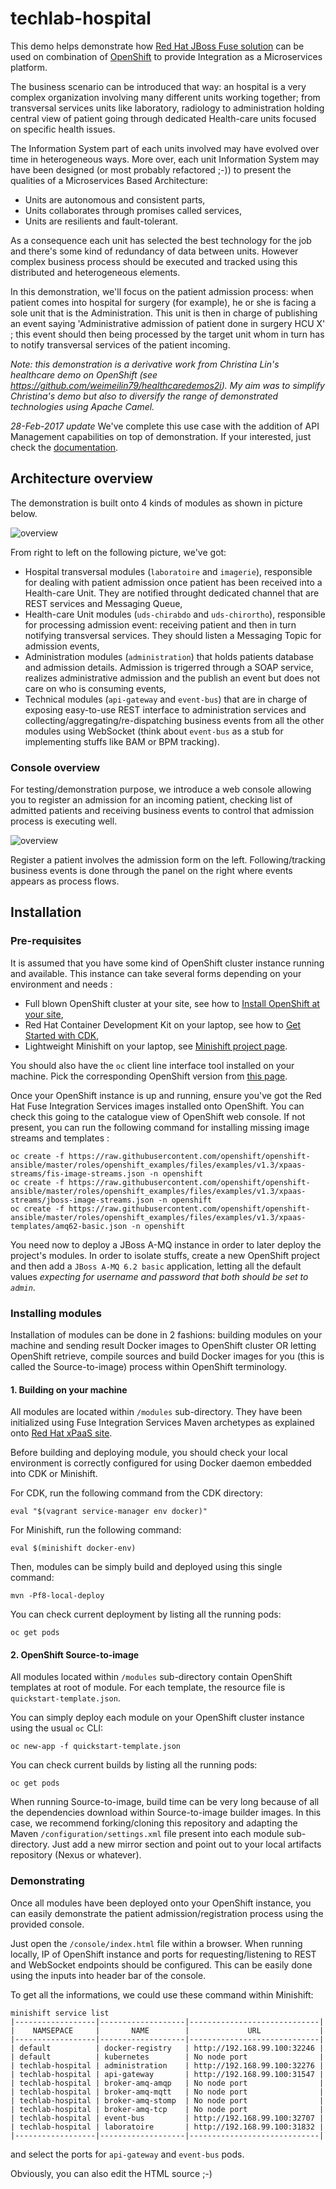 # techlab-hospital

This demo helps demonstrate how [Red Hat JBoss Fuse solution](https://developers.redhat.com/products/fuse/overview/) can be used on combination of [OpenShift](https://www.openshift.org) to provide Integration as a Microservices platform.

The business scenario can be introduced that way: an hospital is a very complex organization involving many different units working together; from transversal services units like laboratory, radiology to administration holding central view of patient going through dedicated Health-care units focused on specific health issues.

The Information System part of each units involved may have evolved over time in heterogeneous ways. More over, each unit Information System may have been designed (or most probably refactored ;-)) to present the qualities of a Microservices Based Architecture:
* Units are autonomous and consistent parts,
* Units collaborates through promises called services,
* Units are resilients and fault-tolerant.

As a consequence each unit has selected the best technology for the job and there's some kind of redundancy of data between units. However complex business process should be executed and tracked using this distributed and heterogeneous elements.

In this demonstration, we'll focus on the patient admission process: when patient comes into hospital for surgery (for example), he or she is facing a sole unit that is the Administration. This unit is then in charge of publishing an event saying 'Administrative admission of patient done in surgery HCU X' ; this event should then being processed by the target unit whom in turn has to notify transversal services of the patient incoming.

_Note: this demonstration is a derivative work from Christina Lin's healthcare demo on OpenShift (see https://github.com/weimeilin79/healthcaredemos2i). My aim was to simplify Christina's demo but also to diversify the range of demonstrated technologies using Apache Camel._

*28-Feb-2017 update* We've complete this use case with the addition of API Management capabilities on top of demonstration. If your interested, just check the [documentation](https://github.com/lbroudoux/techlab-hospital/blob/master/README-API-MANAGEMENT.md).

## Architecture overview

The demonstration is built onto 4 kinds of modules as shown in picture below.

![overview](https://raw.githubusercontent.com/lbroudoux/techlab-hospital/master/assets/architecture.png)  

From right to left on the following picture, we've got:
* Hospital transversal modules (`laboratoire` and `imagerie`), responsible for dealing with patient admission once patient has been received into a Health-care Unit. They are notified throught dedicated channel that are REST services and Messaging Queue,
* Health-care Unit modules (`uds-chirabdo` and `uds-chirortho`), responsible for processing admission event: receiving patient and then in turn notifying transversal services. They should listen a Messaging Topic for admission events,
* Administration modules (`administration`) that holds patients database and admission details. Admission is trigerred through a SOAP service, realizes administrative admission and the publish an event but does not care on who is consuming events,
* Technical modules (`api-gateway` and `event-bus`) that are in charge of exposing easy-to-use REST interface to administration services and collecting/aggregating/re-dispatching business events from all the other modules using WebSocket (think about `event-bus` as a stub for implementing stuffs like BAM or BPM tracking).

### Console overview

For testing/demonstration purpose, we introduce a web console allowing you to register an admission for an incoming patient, checking list of admitted patients and receiving business events to control that admission process is executing well.

![overview](https://raw.githubusercontent.com/lbroudoux/techlab-hospital/master/assets/console-screenshot.png)  

Register a patient involves the admission form on the left. Following/tracking business events is done through the panel on the right where events appears as process flows.

## Installation

### Pre-requisites

It is assumed that you have some kind of OpenShift cluster instance running and available. This instance can take several forms depending on your environment and needs :
* Full blown OpenShift cluster at your site, see how to [Install OpenShift at your site](https://docs.openshift.com/container-platform/3.3/install_config/index.html),
* Red Hat Container Development Kit on your laptop, see how to [Get Started with CDK](http://developers.redhat.com/products/cdk/get-started/),
* Lightweight Minishift on your laptop, see [Minishift project page](https://github.com/minishift/minishift).

You should also have the `oc` client line interface tool installed on your machine. Pick the corresponding OpenShift version from [this page](https://github.com/openshift/origin/releases).

Once your OpenShift instance is up and running, ensure you've got the Red Hat Fuse Integration Services images installed onto OpenShift. You can check this going to the catalogue view of OpenShift web console. If not present, you can run the following command for installing missing image streams and templates :

    oc create -f https://raw.githubusercontent.com/openshift/openshift-ansible/master/roles/openshift_examples/files/examples/v1.3/xpaas-streams/fis-image-streams.json -n openshift
    oc create -f https://raw.githubusercontent.com/openshift/openshift-ansible/master/roles/openshift_examples/files/examples/v1.3/xpaas-streams/jboss-image-streams.json -n openshift
    oc create -f https://raw.githubusercontent.com/openshift/openshift-ansible/master/roles/openshift_examples/files/examples/v1.3/xpaas-templates/amq62-basic.json -n openshift

You need now to deploy a JBoss A-MQ instance in order to later deploy the project's modules. In order to isolate stuffs, create a new OpenShift project and then add a `JBoss A-MQ 6.2 basic` application, letting all the default values _expecting for username and password that both should be set to `admin`_.

### Installing modules

Installation of modules can be done in 2 fashions: building modules on your machine and sending result Docker images to OpenShift cluster OR letting OpenShift retrieve, compile sources and build Docker images for you (this is called the Source-to-image) process within OpenShift terminology.

#### 1. Building on your machine

All modules are located within `/modules` sub-directory. They have been initialized using Fuse Integration Services Maven archetypes as explained onto [Red Hat xPaaS site](https://access.redhat.com/documentation/en/red-hat-xpaas/0/single/red-hat-xpaas-fuse-integration-services-image).

Before building and deploying module, you should check your local environment is correctly configured for using Docker daemon embedded into CDK or Minishift.

For CDK, run the following command from the CDK directory:

    eval "$(vagrant service-manager env docker)"

For Minishift, run the following command:

    eval $(minishift docker-env)

Then, modules can be simply build and deployed using this single command:

    mvn -Pf8-local-deploy

You can check current deployment by listing all the running pods:

    oc get pods


#### 2. OpenShift Source-to-image

All modules located within `/modules` sub-directory contain OpenShift templates at root of module. For each template, the resource file is `quickstart-template.json`.

You can simply deploy each module on your OpenShift cluster instance using the usual `oc` CLI:

    oc new-app -f quickstart-template.json

You can check current builds by listing all the running pods:

    oc get pods

When running Source-to-image, build time can be very long because of all the dependencies download within Source-to-image builder images. In this case, we recommend forking/cloning this repository and adapting the Maven `/configuration/settings.xml` file present into each module sub-directory. Just add a new mirror section and point out to your local artifacts repository (Nexus or whatever).

### Demonstrating

Once all modules have been deployed onto your OpenShift instance, you can easily demonstrate the patient admission/registration process using the provided console.

Just open the `/console/index.html` file within a browser. When running locally, IP of OpenShift instance and ports for requesting/listening to REST and WebSocket endpoints should be configured. This can be easily done using the inputs into header bar of the console.

To get all the informations, we could use these command within Minishift:

    minishift service list
    |------------------|-------------------|-----------------------------|
    |    NAMSEPACE     |       NAME        |             URL             |
    |------------------|-------------------|-----------------------------|
    | default          | docker-registry   | http://192.168.99.100:32246 |
    | default          | kubernetes        | No node port                |
    | techlab-hospital | administration    | http://192.168.99.100:32276 |
    | techlab-hospital | api-gateway       | http://192.168.99.100:31547 |
    | techlab-hospital | broker-amq-amqp   | No node port                |
    | techlab-hospital | broker-amq-mqtt   | No node port                |
    | techlab-hospital | broker-amq-stomp  | No node port                |
    | techlab-hospital | broker-amq-tcp    | No node port                |
    | techlab-hospital | event-bus         | http://192.168.99.100:32707 |
    | techlab-hospital | laboratoire       | http://192.168.99.100:31832 |
    |------------------|-------------------|-----------------------------|

and select the ports for `api-gateway` and `event-bus` pods.

Obviously, you can also edit the HTML source ;-)
